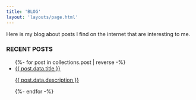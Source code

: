 ```yaml
---
title: 'BLOG'
layout: 'layouts/page.html'
---
```


Here is my blog about posts I find on the internet that are interesting to me.

### RECENT POSTS

<ul class="blog">
{%- for post in collections.post | reverse -%}
  <li>
    <a href="{{ post.url | url }}">{{ post.data.title }}
    <p>{{ post.data.description }}</p></a>
 </li>
{%- endfor -%}
</ul>
